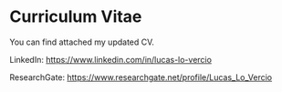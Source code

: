 # Curriculum Vitae

You can find attached my updated CV.

LinkedIn: https://www.linkedin.com/in/lucas-lo-vercio

ResearchGate: https://www.researchgate.net/profile/Lucas_Lo_Vercio
